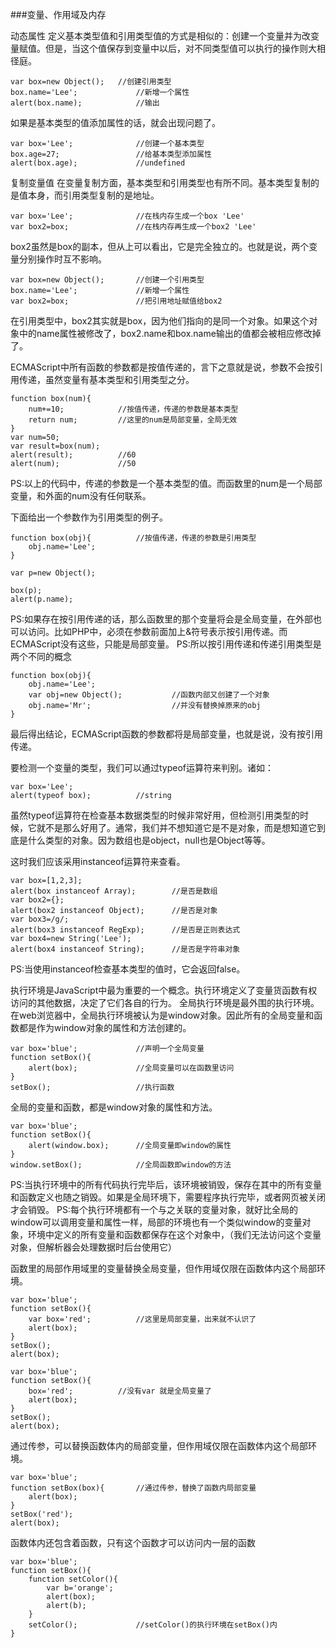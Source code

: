 ###变量、作用域及内存

动态属性
定义基本类型值和引用类型值的方式是相似的：创建一个变量并为改变量赋值。但是，当这个值保存到变量中以后，对不同类型值可以执行的操作则大相径庭。

    var box=new Object();  	//创建引用类型
    box.name='Lee';				//新增一个属性
    alert(box.name);			//输出

如果是基本类型的值添加属性的话，就会出现问题了。

    var box='Lee';				//创建一个基本类型
    box.age=27;					//给基本类型添加属性
    alert(box.age);				//undefined

复制变量值
在变量复制方面，基本类型和引用类型也有所不同。基本类型复制的是值本身，而引用类型复制的是地址。

    var box='Lee';				//在栈内存生成一个box 'Lee'
    var box2=box;				//在栈内存再生成一个box2 'Lee'

box2虽然是box的副本，但从上可以看出，它是完全独立的。也就是说，两个变量分别操作时互不影响。

    var box=new Object();		//创建一个引用类型
    box.name='Lee';				//新增一个属性
    var box2=box;				//把引用地址赋值给box2

在引用类型中，box2其实就是box，因为他们指向的是同一个对象。如果这个对象中的name属性被修改了，box2.name和box.name输出的值都会被相应修改掉了。

ECMAScript中所有函数的参数都是按值传递的，言下之意就是说，参数不会按引用传递，虽然变量有基本类型和引用类型之分。

    function box(num){
    	num+=10;			//按值传递，传递的参数是基本类型
    	return num;			//这里的num是局部变量，全局无效
    }
    var num=50;
    var result=box(num);
    alert(result);			//60
    alert(num);				//50

PS:以上的代码中，传递的参数是一个基本类型的值。而函数里的num是一个局部变量，和外面的num没有任何联系。

下面给出一个参数作为引用类型的例子。

    function box(obj){			//按值传递，传递的参数是引用类型
    	obj.name='Lee';
    }
    
    var p=new Object();
    
    box(p);
    alert(p.name);

PS:如果存在按引用传递的话，那么函数里的那个变量将会是全局变量，在外部也可以访问。比如PHP中，必须在参数前面加上&符号表示按引用传递。而ECMAScript没有这些，只能是局部变量。
PS:所以按引用传递和传递引用类型是两个不同的概念

    function box(obj){
    	obj.name='Lee';
    	var obj=new Object();			//函数内部又创建了一个对象
    	obj.name='Mr';					//并没有替换掉原来的obj
    }

最后得出结论，ECMAScript函数的参数都将是局部变量，也就是说，没有按引用传递。

要检测一个变量的类型，我们可以通过typeof运算符来判别。诸如：

    var box='Lee';
    alert(typeof box);			//string

虽然typeof运算符在检查基本数据类型的时候非常好用，但检测引用类型的时候，它就不是那么好用了。通常，我们并不想知道它是不是对象，而是想知道它到底是什么类型的对象。因为数组也是object，null也是Object等等。

这时我们应该采用instanceof运算符来查看。

    var box=[1,2,3];
    alert(box instanceof Array);		//是否是数组
    var box2={};
    alert(box2 instanceof Object);		//是否是对象
    var box3=/g/;
    alert(box3 instanceof RegExp);		//是否是正则表达式
    var box4=new String('Lee');
    alert(box4 instanceof String);		//是否是字符串对象

PS:当使用instanceof检查基本类型的值时，它会返回false。

执行环境是JavaScript中最为重要的一个概念。执行环境定义了变量货函数有权访问的其他数据，决定了它们各自的行为。
全局执行环境是最外围的执行环境。在web浏览器中，全局执行环境被认为是window对象。因此所有的全局变量和函数都是作为window对象的属性和方法创建的。

    var box='blue';				//声明一个全局变量
    function setBox(){
    	alert(box);				//全局变量可以在函数里访问
    }
    setBox();					//执行函数

全局的变量和函数，都是window对象的属性和方法。

    var box='blue';
    function setBox(){
    	alert(window.box);		//全局变量即window的属性
    }
    window.setBox();			//全局函数即window的方法

PS:当执行环境中的所有代码执行完毕后，该环境被销毁，保存在其中的所有变量和函数定义也随之销毁。如果是全局环境下，需要程序执行完毕，或者网页被关闭才会销毁。
PS:每个执行环境都有一个与之关联的变量对象，就好比全局的window可以调用变量和属性一样，局部的环境也有一个类似window的变量对象，环境中定义的所有变量和函数都保存在这个对象中，（我们无法访问这个变量对象，但解析器会处理数据时后台使用它）

函数里的局部作用域里的变量替换全局变量，但作用域仅限在函数体内这个局部环境。

    var box='blue';
    function setBox(){
    	var box='red';			//这里是局部变量，出来就不认识了
    	alert(box);
    }
    setBox();
    alert(box);
    
    var box='blue';
    function setBox(){
    	box='red';			//没有var 就是全局变量了
    	alert(box);
    }
    setBox();
    alert(box);

通过传参，可以替换函数体内的局部变量，但作用域仅限在函数体内这个局部环境。

    var box='blue';
    function setBox(box){		//通过传参，替换了函数内局部变量
    	alert(box);
    }
    setBox('red');
    alert(box);

函数体内还包含着函数，只有这个函数才可以访问内一层的函数

    var box='blue';
    function setBox(){
    	function setColor(){
    		var b='orange';
    		alert(box);
    		alert(b);
    	}
    	setColor();				//setColor()的执行环境在setBox()内
    }


